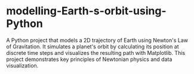 # modelling-Earth-s-orbit-using-Python
A Python project that models a 2D trajectory of Earth using Newton's Law of Gravitation. It simulates a planet's orbit by calculating its position at discrete time steps and visualizes the resulting path with Matplotlib. This project demonstrates key principles of Newtonian physics and data visualization.
